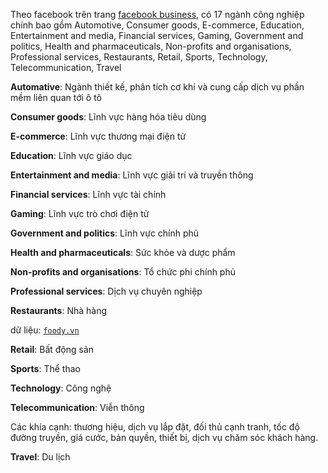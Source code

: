 Theo facebook trên trang [facebook business](https://www.facebook.com/business/success/categories/), có 17 ngành công nghiệp chính bao gồm Automotive, Consumer goods, E-commerce, Education, Entertainment and media, Financial services, Gaming, Government and politics, Health and pharmaceuticals, Non-profits and organisations, Professional services, Restaurants, Retail, Sports, Technology, Telecommunication, Travel

**Automative**: Ngành thiết kế, phân tích cơ khí và cung cấp dịch vụ phần mềm liên quan tới ô tô

**Consumer goods**: Lĩnh vực hàng hóa tiêu dùng

**E-commerce**: Lĩnh vực thương mại điện tử

**Education**: Lĩnh vực giáo dục

**Entertainment and media**: Lĩnh vực giải trí và truyền thông

**Financial services**: Lĩnh vực tài chính

**Gaming**: Lĩnh vực trò chơi điện tử

**Government and politics**: Lĩnh vực chính phủ

**Health and pharmaceuticals**: Sức khỏe và dược phẩm

**Non-profits and organisations**: Tổ chức phi chính phủ

**Professional services**: Dịch vụ chuyên nghiệp

**Restaurants**: Nhà hàng

dữ liệu: [`foody.vn`](https://www.foody.vn/)

**Retail**: Bất động sản

**Sports**: Thể thao

**Technology**: Công nghệ

**Telecommunication**: Viễn thông

Các khía cạnh: thương hiệu, dịch vụ lắp đặt, đối thủ cạnh tranh, tốc độ đường truyền, giá cước, bản quyền, thiết bị, dịch vụ chăm sóc khách hàng.

**Travel**: Du lịch

